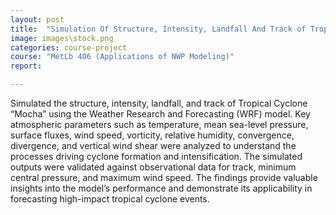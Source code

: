 ```yaml
---
layout: post
title:  "Simulation Of Structure, Intensity, Landfall And Track of Tropical Cyclone “Mocha” Using NWP Models"
image: images\stock.png
categories: course-project
course: "MetLb 406 (Applications of NWP Modeling)"
report:

---
```

Simulated the structure, intensity, landfall, and track of Tropical Cyclone “Mocha” using the Weather Research and
Forecasting (WRF) model. Key atmospheric parameters such as temperature, mean sea-level pressure, surface
fluxes, wind speed, vorticity, relative humidity, convergence, divergence, and vertical wind shear were analyzed to
understand the processes driving cyclone formation and intensification. The simulated outputs were validated
against observational data for track, minimum central pressure, and maximum wind speed. The findings provide
valuable insights into the model’s performance and demonstrate its applicability in forecasting high-impact tropical
cyclone events.